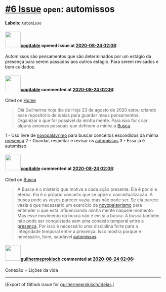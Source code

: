 # [\#6 Issue](https://github.com/guilhermeprokisch/ideias/issues/6) `open`: automissos
**Labels**: `Automisso`


#### <img src="https://avatars.githubusercontent.com/in/77300?v=4" width="50">[cogitable](https://github.com/apps/cogitable) opened issue at [2020-08-24 02:06](https://github.com/guilhermeprokisch/ideias/issues/6):

Automissos são pensamentos que são determinados por um estágio da presença para serem passados aos outros estágio.  Para serem revisados e bem cuidados.

#### <img src="https://avatars.githubusercontent.com/in/77300?v=4" width="50">[cogitable](https://github.com/apps/cogitable) commented at [2020-08-24 02:06](https://github.com/guilhermeprokisch/ideias/issues/6#issuecomment-678866582):

Cited on [Home](1#issuecomment-678866450)  
 > Olá Guilherme hoje dia de Hoje 23 de agosto de 2020 estou criando esse repositório de ideias para guardar meus pensamentos. Organizar o que for possível da minha mente.  Para isso for criar alguns axiomas pessoais que definem a minha a [Busca](3).

1 - Uso livre de [novopalavrimo](4) para buscar conceitos escondidos da minha [presença](5)
2 - Guardar, respeitar  e revisar os [automissos](6)
3 - Essa já é automisso.

#### <img src="https://avatars.githubusercontent.com/in/77300?v=4" width="50">[cogitable](https://github.com/apps/cogitable) commented at [2020-08-24 02:06](https://github.com/guilhermeprokisch/ideias/issues/6#issuecomment-678868943):

Cited on [Busca](3#issuecomment-684309335)  
 > A Busca é o mistério que motiva a cada ação presente. Ela é por si e eterea. Ela é o próprio conceito que se opõe  a conceitualização.  A busca pode as vezes parecer vazia, mas não pode ser. Se ela parece vazia é que necessário um exercício de [novopalavrismo](7) para entender o que está influenciando minha mente naquele momento. Mas esse movimento da busca não é em sí a busca. A busca também não pode ser conquistada sem uma conexão temporal entre a  [presença](5). Por isso é necessário uma disciplina forte para a integridade temporal entre a presença. Isso mostra porque é necessário, bom, saudável [automissos](6)

#### <img src="https://avatars.githubusercontent.com/u/12011070?u=f18e95eceaa97f69b9d0c5a06270d7bdfbc44b5a&v=4" width="50">[guilhermeprokisch](https://github.com/guilhermeprokisch) commented at [2020-08-24 02:06](https://github.com/guilhermeprokisch/ideias/issues/6#issuecomment-678880585):

Conexão = Lições da vida


-------------------------------------------------------------------------------



[Export of Github issue for [guilhermeprokisch/ideias](https://github.com/guilhermeprokisch/ideias).]
